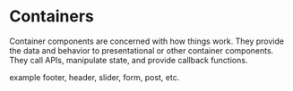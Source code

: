 # Containers

Container components are concerned with how things work. They provide the data and behavior to presentational or other container components. They call APIs, manipulate state, and provide callback functions.

example footer, header, slider, form, post, etc.
